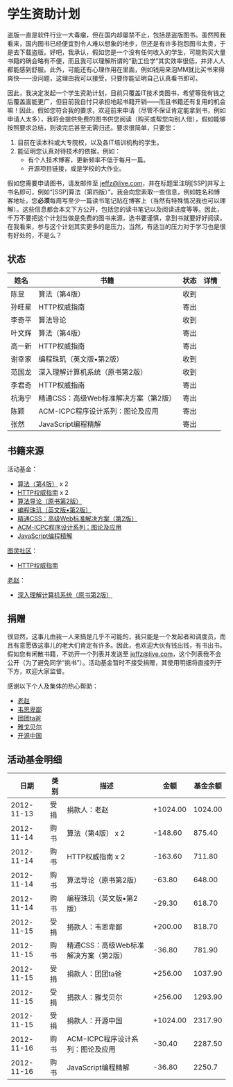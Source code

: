 # 学生资助计划

盗版一直是软件行业一大毒瘤，但在国内却屡禁不止，包括是盗版图书。虽然照我看来，国内图书已经便宜到令人难以想象的地步，但还是有许多抱怨图书太贵，于是去下载盗版。好吧，我承认，假如您是一个没有任何收入的学生，可能购买大量书籍的确会略有不便，而且我可以理解所谓的“勤工俭学”其实效率很低，并非人人都能感到舒服。此外，可能还有心理作用在里面，例如钱用来泡MM就比买书来得爽快——没问题，这理由我可以接受，只要你能证明自己认真看书即可。

因此，我决定发起一个学生资助计划，目前只覆盖IT技术类图书，希望等我有钱之后覆盖面能更广，但目前我自忖只承担地起书籍开销——而且书籍还有复用的机会嘛！因此，假如您符合我的要求，欢迎前来申请（尽管不保证肯定能拿到书，例如申请人太多），我将会提供免费的图书供您阅读（购买或帮您向别人借），假如能够按照要求总结，则读完后甚至无需归还。要求很简单，只要您：

1. 目前在读本科或大专院校，以及各IT培训机构的学生。
2. 能证明您认真对待技术的依据，例如：
    * 有个人技术博客，更新频率不低于每月一篇。
    * 开源项目链接，或是学校的大作业。
    
假如您需要申请图书，请发邮件至 [jeffz@live.com](mailto:jeffz@live.com)，并在标题里注明[SSP]并写上书名即可，例如“[SSP]算法（第四版）”。我会向您索取一些信息，例如姓名和博客地址，您**必须**每周写至少一篇读书笔记贴在博客上（当然有特殊情况我也可以理解）。这些信息都会本文下方公开，包括您的读书笔记以及阅读进度等等。因此，千万不要把这个计划当做是免费的图书来源，选书要谨慎，拿到书就要好好阅读。在我看来，参与这个计划其实更多的是压力。当然，有适当的压力对于学习也是很有好处的，不是么？

## 状态

<table><thead>    <tr><th>姓名</th><th>书籍</th><th>状态</th><th>详情</th></tr></thead><tbody>    <tr><td>陈昱</td><td>算法（第4版）</td><td>收到</td><td></td></tr>    <tr><td>孙旺星</td><td>HTTP权威指南</td><td>寄出</td><td></td></tr>    <tr><td>李奇平</td><td>算法导论</td><td>收到</td><td></td></tr>    <tr><td>叶文辉</td><td>算法（第4版）</td><td>寄出</td><td></td></tr>    <tr><td>高一新</td><td>HTTP权威指南</td><td>寄出</td><td></td></tr>    <tr><td>谢幸家</td><td>编程珠玑（英文版•第2版）</td><td>收到</td><td></td></tr>    <tr><td>范国龙</td><td>深入理解计算机系统（原书第2版）</td><td>收到</td><td></td></tr>    <tr><td>李君奇</td><td>HTTP权威指南</td><td>寄出</td><td></td></tr>    <tr><td>杭海宁</td><td>精通CSS：高级Web标准解决方案（第2版）</td><td>寄出</td><td></td></tr>
    <tr><td>陈颖</td><td>ACM-ICPC程序设计系列：图论及应用</td><td>寄出</td><td></td></tr>
    <tr><td>张然</td><td>JavaScript编程精解</td><td>寄出</td><td></td></tr></tbody></table>

## 书籍来源

活动基金：

* [算法（第4版）][algorithms-4th] x 2
* [HTTP权威指南][http-def-guide] x 2
* [算法导论（原书第2版）][clrs-2nd]
* [编程珠玑（英文版•第2版）][prog-pearls-2nd-en]
* [精通CSS：高级Web标准解决方案（第2版）][css-mastery-2nd]
* [ACM-ICPC程序设计系列：图论及应用][acm-icpc-graph]
* [JavaScript编程精解][eloquent-js]

[图灵社区](http://www.ituring.com.cn/)：

* [HTTP权威指南][http-def-guide]

[老赵][jeffz]：

* [深入理解计算机系统（原书第2版）][csapp-2nd]

## 捐赠

很显然，这事儿由我一人来搞是几乎不可能的，我只能是一个发起者和调度员，而且有意愿做这事儿的老大们肯定有许多。因此，也欢迎大伙有钱出钱，有书出书。假如您有闲散书籍，不妨开一个列表并发送至 [jeffz@live.com](mailto:jeffz@live.com)，这个列表我不会公开（为了避免同学“挑书”）。活动基金暂时不接受捐赠，其使用明细将直接列于下方，欢迎大家监督。

感谢以下个人及集体的热心帮助：

* [老赵][jeffz]
* [韦恩卑鄙][waynebaby]
* [团团ta爸][团团ta爸]
* [雅戈贝尔][雅戈贝尔]
* [开源中国][oschina]

## 活动基金明细

<table><thead>    <tr><th>日期</th><th>类别</th><th>描述</th><th>金额</th><th>基金余额</th></tr></thead><tbody>    <tr><td>2012-11-13</td><td>受捐</td><td>捐款人：老赵</td><td>+1024.00</td><td>1024.00</td></tr>    <tr><td>2012-11-14</td><td>购书</td><td>算法（第4版） x 2</td><td>-148.60</td><td>875.40</td></tr>    <tr><td>2012-11-14</td><td>购书</td><td>HTTP权威指南 x 2</td><td>-163.60</td><td>711.80</td></tr>    <tr><td>2012-11-14</td><td>购书</td><td>算法导论（原书第2版）</td><td>-63.80</td><td>648.00</td></tr>    <tr><td>2012-11-14</td><td>购书</td><td>编程珠玑（英文版•第2版）</td><td>-29.30</td><td>618.70</td></tr>    <tr><td>2012-11-15</td><td>受捐</td><td>捐款人：韦恩卑鄙</td><td>+200.00</td><td>818.70</td></tr>    <tr><td>2012-11-15</td><td>购书</td><td>精通CSS：高级Web标准解决方案（第2版）</td><td>-36.80</td><td>781.90</td></tr>    <tr><td>2012-11-15</td><td>受捐</td><td>捐款人：团团ta爸</td><td>+256.00</td><td>1037.90</td></tr>    <tr><td>2012-11-15</td><td>受捐</td><td>捐款人：雅戈贝尔</td><td>+256.00</td><td>1293.90</td></tr>    <tr><td>2012-11-15</td><td>受捐</td><td>捐款人：开源中国</td><td>+1024.00</td><td>2317.90</td></tr>    <tr><td>2012-11-16</td><td>购书</td><td>ACM-ICPC程序设计系列：图论及应用</td><td>-30.40</td><td>2287.50</td></tr>    <tr><td>2012-11-16</td><td>购书</td><td>JavaScript编程精解</td><td>-36.80</td><td>2250.7</td></tr></tbody></table>

[algorithms-4th]: http://www.ituring.com.cn/book/875 "算法（第4版）"
[http-def-guide]: http://www.ituring.com.cn/book/844 "HTTP权威指南"
[clrs-2nd]: http://book.douban.com/subject/1885170/ "算法导论"
[prog-pearls-2nd-en]: http://www.ituring.com.cn/book/144 "编程珠玑（英文版•第2版）"
[csapp-2nd]: http://book.douban.com/subject/5333562/ "深入理解计算机系统（原书第2版）"
[css-mastery-2nd]: http://www.ituring.com.cn/book/182 "精通CSS：高级Web标准解决方案（第2版）"
[acm-icpc-graph]: http://book.douban.com/subject/10560051/ "ACM-ICPC程序设计系列：图论及应用"
[eloquent-js]: http://book.douban.com/subject/19933548/ "JavaScript编程精解"

[jeffz]: http://zhaojie.me/ "老赵"
[waynebaby]: http://www.weibo.com/waynebabywang "韦恩卑鄙"
[团团ta爸]: http://weibo.com/22034063 "团团ta爸"
[雅戈贝尔]: http://www.weibo.com/u/2272597085 "雅戈贝尔"
[oschina]: http://www.oschina.net/ "开源中国"